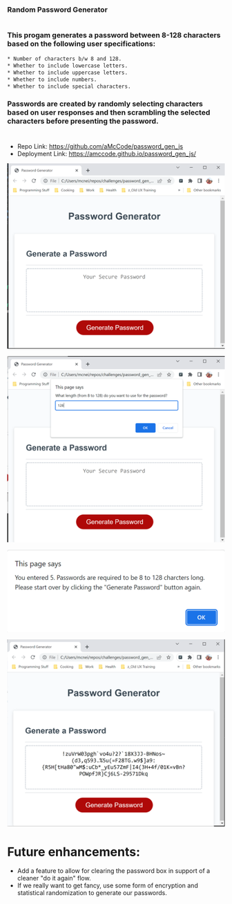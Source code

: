 ### Random Password Generator
#
### This progam generates a password between 8-128 characters based on the following user specifications:
    * Number of characters b/w 8 and 128.
    * Whether to include lowercase letters.
    * Whether to include uppercase letters.
    * Whether to include numbers.
    * Whether to include special characters.
### Passwords are created by randomly selecting characters based on user responses and then scrambling the selected characters before presenting the password.

#

* Repo Link: https://github.com/aMcCode/password_gen_js
* Deployment Link: https://amccode.github.io/password_gen_js/

![Alt text](assets/images/PW_gen_Screenshot1.png?raw=true "Initial Presentation")

![Alt text](assets/images/PW_gen_Screenshot2.png?raw=true "Gather User Requirements")

![Alt text](assets/images/PW_gen_Screenshot3.png?raw=true "Present Error Messages")

![Alt text](assets/images/PW_gen_Screenshot4.png?raw=true "Random Password Generation")

# Future enhancements:
  * Add a feature to allow for clearing the password box in support of a cleaner "do it again" flow.
  * If we really want to get fancy, use some form of encryption and statistical randomization to generate our passwords.
